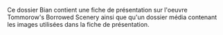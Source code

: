 Ce dossier Bian contient une fiche de présentation sur l'oeuvre Tommorow's Borrowed Scenery ainsi que qu'un dossier média contenant les images utilisées dans la fiche de présentation. 
